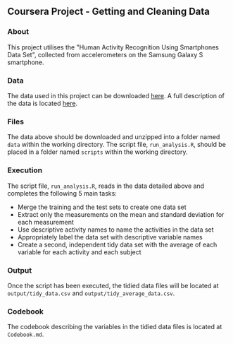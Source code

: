 ## Coursera Project - Getting and Cleaning Data

### About
This project utilises the "Human Activity Recognition Using Smartphones Data Set", collected from accelerometers on the Samsung Galaxy S smartphone.

### Data
The data used in this project can be downloaded [here](https://d396qusza40orc.cloudfront.net/getdata%2Fprojectfiles%2FUCI%20HAR%20Dataset.zip). A full description of the data is located [here](http://archive.ics.uci.edu/ml/datasets/Human+Activity+Recognition+Using+Smartphones).

### Files
The data above should be downloaded and unzipped into a folder named `data` within the working directory.
The script file, `run_analysis.R`, should be placed in a folder named `scripts` within the working directory.

### Execution
The script file, `run_analysis.R`, reads in the data detailed above and completes the following 5 main tasks:
- Merge the training and the test sets to create one data set
- Extract only the measurements on the mean and standard deviation for each measurement
- Use descriptive activity names to name the activities in the data set
- Appropriately label the data set with descriptive variable names
- Create a second, independent tidy data set with the average of each variable for each activity and each subject

### Output
Once the script has been executed, the tidied data files will be located at `output/tidy_data.csv` and `output/tidy_average_data.csv`.

### Codebook
The codebook describing the variables in the tidied data files is located at `Codebook.md`.
